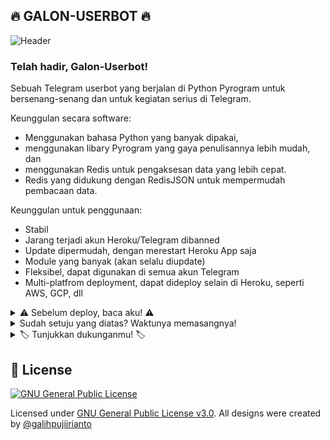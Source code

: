 ## 🔥 GALON-USERBOT 🔥

![Header](https://telegra.ph/file/f0dd3b0fba525a5ee451b.jpg)

### Telah hadir, Galon-Userbot!
Sebuah Telegram userbot yang berjalan di Python Pyrogram untuk bersenang-senang dan untuk kegiatan serius di Telegram.

Keunggulan secara software:
- Menggunakan bahasa Python yang banyak dipakai,
- menggunakan libary Pyrogram yang gaya penulisannya lebih mudah, dan
- menggunakan Redis untuk pengaksesan data yang lebih cepat.
- Redis yang didukung dengan RedisJSON untuk mempermudah pembacaan data.

Keunggulan untuk penggunaan:
- Stabil
- Jarang terjadi akun Heroku/Telegram dibanned
- Update dipermudah, dengan merestart Heroku App saja
- Module yang banyak (akan selalu diupdate)
- Fleksibel, dapat digunakan di semua akun Telegram
- Multi-platfrom deployment, dapat dideploy selain di Heroku, seperti AWS, GCP, dll

<details>
<summary>⚠️ Sebelum deploy, baca aku! ⚠️</summary>

- Gunakan userbot ini sebijak mungkin!
- Kami tidak akan bertanggung jawab bila sesuatu terjadi.
- Dalam artian, jika kamu memasang userbot ini, artinya kamu **SIAP DENGAN RESIKO YANG TERJADI.**

</details>

<details>
<summary>Sudah setuju yang diatas? Waktunya memasangnya!</summary>

### Persyaratan:
- [Telegram API KEY](https://docs.pyrogram.org/start/setup#api-key)
- [Redis database](https://telegra.ph/Cara-mendapatkan-variabel-REDIS-URI--REDIS-PASSWORD-07-10)
- [Pyrogram String Session](https://replit.com/@GalihPuji/telegram-string)

### Pasang Galon-Userbot melalui Heroku!
[![Deploy](https://www.herokucdn.com/deploy/button.svg)](https://heroku.com/deploy?template=https://github.com/galihpujiirianto/Galon-Userbot)
[![Deploy Via Bot Telegram](https://img.shields.io/badge/Deploy%20Via%20Bot%20Telegram-1b77FF.svg?style=for-the-badge&logo=telegram)](https://t.me/XTZ_HerokuBot?start=Z2FsaWhwdWppaXJpYW50by9HYWxvbi1Vc2VyYm90IG1haW4)

### Pasang Galon-Userbot melalui Okteto!
[![Deploy di Okteto](https://okteto.com/develop-okteto.svg)](https://cloud.okteto.com/deploy?repository=https://github.com/galihpujiirianto/Galon-Userbot)

</details>

<details>
<summary>🏷 Tunjukkan dukunganmu! 🏷</summary>

### Bantuan untukmu -- Gabung disini!
[![Support Chat](https://img.shields.io/badge/Support%20Group-1b77FF.svg?style=for-the-badge&logo=telegram)](https://t.me/GalonSupport)
[![Updates Channel](https://img.shields.io/badge/Updates%20Channel-1b77FF.svg?style=for-the-badge&logo=telegram)](https://t.me/GalonUpdates)

### Berikan apresiasi kepada manusia yang telah membuat ini!
- [Galih](https://github.com/galihpujiirianto) as Owner
- [Dion](https://github.com/SeorangDion) as Developer
- [Dan](https://github.com/delivrance) for [Pyrogram](https://docs.pyrogram.org)

### Terima kasih juga untuk project berikut ini!
- [PyroMan-Userbot](https://github.com/mrismanaziz/PyroMan-Userbot)
- [YukkiMusicBot](https://github.com/TeamYukki/YukkiMusicBot)
- [ZAID-USERBOT](https://github.com/ITZ-ZAID/ZAID-USERBOT)
- [Prime-Userbot](https://github.com/BukanDev/Prime-Userbot)

</details>

## 📑 License
[![GNU General Public License](https://www.gnu.org/graphics/gplv3-127x51.png)](https://www.gnu.org/licenses/gpl-3.0.en.html)

Licensed under [GNU General Public License v3.0](./LICENSE). All designs were created by [@galihpujiirianto](https://github.com/galihpujiirianto)
